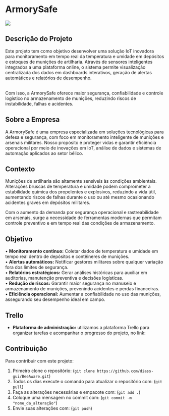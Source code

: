 # ArmorySafe

<img src="https://www.forte.jor.br/wp-content/uploads/2020/07/Exame-de-Valor-Bal%C3%ADstico-da-muni%C3%A7%C3%A3o-155-mm-do-obuseiro-M109-A5BR-6.jpg">

## Descrição do Projeto

Este projeto tem como objetivo desenvolver uma solução IoT inovadora para monitoramento em tempo real da temperatura e umidade em depósitos e estoques de munições de artilharia. Através de sensores inteligentes integrados a uma plataforma online, o sistema permite visualização centralizada dos dados em dashboards interativos, geração de alertas automáticos e relatórios de desempenho.<br><br>

Com isso, a ArmorySafe oferece maior segurança, confiabilidade e controle logístico no armazenamento de munições, reduzindo riscos de instabilidade, falhas e acidentes. 

## Sobre a Empresa

A ArmorySafe é uma empresa especializada em soluções tecnológicas para defesa e segurança, com foco em monitoramento inteligente de munições e arsenais militares. Nosso propósito é proteger vidas e garantir eficiência operacional por meio de inovações em IoT, análise de dados e sistemas de automação aplicados ao setor bélico.


## Contexto

Munições de artilharia são altamente sensíveis às condições ambientais. Alterações bruscas de temperatura e umidade podem comprometer a estabilidade química dos propelentes e explosivos, reduzindo a vida útil, aumentando riscos de falhas durante o uso ou até mesmo ocasionando acidentes graves em depósitos militares.

Com o aumento da demanda por segurança operacional e rastreabilidade em arsenais, surge a necessidade de ferramentas modernas que permitam controle preventivo e em tempo real das condições de armazenamento.

## Objetivo

•	**Monitoramento contínuo:** Coletar dados de temperatura e umidade em tempo real dentro de depósitos e contêineres de munições. <br>
•	**Alertas automáticos:** Notificar gestores militares sobre qualquer variação fora dos limites de segurança.<br>
•	**Relatórios estratégicos:** Gerar análises históricas para auxiliar em auditorias, manutenção preventiva e decisões logísticas.<br>
•	**Redução de riscos:** Garantir maior segurança no manuseio e armazenamento de munições, prevenindo acidentes e perdas financeiras.<br>
•	**Eficiência operacional:** Aumentar a confiabilidade no uso das munições, assegurando seu desempenho ideal em campo.

## Trello
- **Plataforma de administração:** utilizamos a plataforma Trello para organizar tarefas e acompanhar o progresso do projeto, no link: 

## Contribuição

Para contribuir com este projeto:
1. Primeiro clone o repositório: (`git clone https://github.com/diass-gui/BeeAware.git`)
2. Todos os dias execute o comando para atualizar o repositório com: (`git pull`)
3. Faça as alterações necessárias e empacote com: (`git add .`)
4. Coloque uma mensagem no commit com: (`git commit -m "nome_da_alteração"`)
5. Envie suas alterações com: (`git push`)
